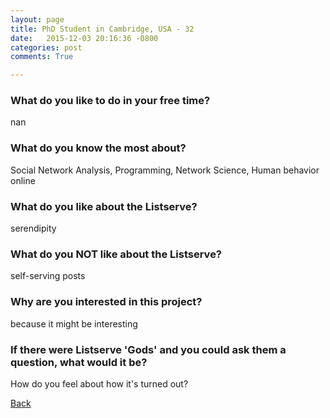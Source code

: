 ```yaml
---
layout: page
title: PhD Student in Cambridge, USA - 32
date:   2015-12-03 20:16:36 -0800
categories: post
comments: True

---
```


### What do you like to do in your free time?
<p>nan</p>

### What do you know the most about?
<p>Social Network Analysis, Programming, Network Science, Human behavior online</p>

### What do you like about the Listserve?
<p>serendipity</p>

### What do you NOT like about the Listserve?
<p>self-serving posts</p>

### Why are you interested in this project?
<p>because it might be interesting</p>

### If there were Listserve 'Gods' and you could ask them a question, what would it be?
<p>How do you feel about how it's turned out?</p>

[Back][1]

[1]: /home/responders/all